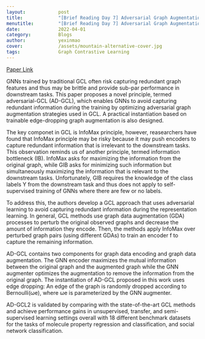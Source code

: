 ```yaml
---
layout:            post
title:             "[Brief Reading Day 7] Adversarial Graph Augmentation to Improve Graph Contrastive Learning"
menutitle:         "[Brief Reading Day 7] Adversarial Graph Augmentation to Improve Graph Contrastive Learning"
date:              2022-04-01
category:          Blogs
author:            yexinmao
cover:             /assets/mountain-alternative-cover.jpg
tags:              Graph Contrastive Learning
---
```


[Paper Link](https://arxiv.org/abs/2106.05819)

GNNs trained by traditional GCL often risk capturing redundant graph features and thus may be brittle and provide sub-par performance in downstream tasks. This paper proposes a novel principle, termed adversarial-GCL (AD-GCL), which enables GNNs to avoid capturing redundant information during the training by optimizing adversarial graph augmentation strategies used in GCL. A practical instantiation based on trainable edge-dropping graph augmentation is also designed. 

The key componet in GCL is InfoMax principle, however, reasearchers have found that InfoMax principle may be risky because it may push encoders to capture redundant information that is irrelevant to the downstream tasks. This observation reminds us of another principle, termed information bottleneck (IB). InfoMax asks for maximizing the information from the original graph, while GIB asks for minimizing such information but simultaneously maximizing the information that is relevant to the downstream tasks. Unfortunately, GIB requires the knowledge of the class labels Y from the downstream task and thus does not apply to self-supervised training of GNNs where there are few or no labels. 

To address this, the authors develop a GCL approach that uses adversarial learning to avoid capturing redundant information during the representation learning. In general, GCL methods use graph data augmentation (GDA) processes to perturb the original observed graphs and decrease the amount of information they encode. Then, the methods apply InfoMax over perturbed graph pairs (using different GDAs) to train an encoder f to capture the remaining information.

AD-GCL contains two components for graph data encoding and graph data augmentation. The GNN encoder maximizes the mutual information between the original graph and the augmented graph while the GNN augmenter optimizes the augmentation to remove the information from the original graph. The instantiation of AD-GCL proposed in this work uses edge dropping: An edge of the graph is randomly dropped according to Bernoulli(ωe), where ωe is parameterized by the GNN augmenter.

AD-GCL2 is validated by comparing with the state-of-the-art GCL methods and achieve performance gains in unsupervised, transfer, and semi-supervised learning settings overall with 18 different benchmark datasets for the tasks of molecule property regression and classification, and social network classification.
